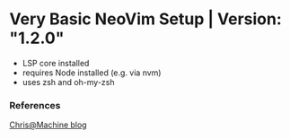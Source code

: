 # Very Basic NeoVim Setup | Version: "1.2.0"

* LSP core installed
* requires Node installed (e.g. via nvm)
* uses zsh and oh-my-zsh 

### References

[Chris@Machine blog](https://www.chrisatmachine.com/Neovim/27-native-lsp/)
